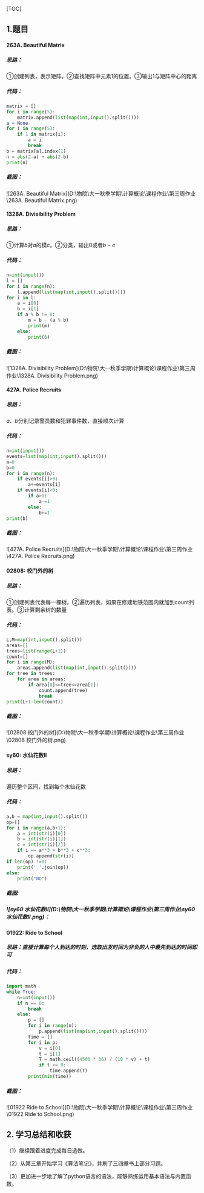 [TOC]



## 1.题目

#### 263A. Beautiful Matrix

##### 思路：

①创建列表，表示矩阵。②查找矩阵中元素1的位置。③输出1与矩阵中心的距离

##### 代码：

```python
matrix = []
for i in range(5):
    matrix.append(list(map(int,input().split())))
a = None
for i in range(5):
    if 1 in matrix[i]:
        a = i
        break
b = matrix[a].index(1)
n = abs(2-a) + abs(2-b)
print(n)
```

##### 截图：

![263A. Beautiful Matrix](D:\物院\大一秋季学期\计算概论\课程作业\第三周作业\263A. Beautiful Matrix.png)

#### 1328A. Divisibility Problem

##### 思路：

①计算$b$对$a$的模$c$。②分类，输出0或者$b-c$

##### 代码：

```python
n=int(input())
l = []
for i in range(n):
    l.append(list(map(int,input().split())))
for i in l:
    a = i[0]
    b = i[1]
    if a % b != 0:
        m = b - (a % b)
        print(m) 
    else:
        print(0)
```



##### 截图：

![1328A. Divisibility Problem](D:\物院\大一秋季学期\计算概论\课程作业\第三周作业\1328A. Divisibility Problem.png)

#### 427A. Police Recruits

##### 思路：

$a$、$b$分别记录警员数和犯罪事件数，直接顺次计算

##### 代码：

```python
n=int(input())
events=list(map(int,input().split()))
a=0
b=0
for i in range(n):
    if events[i]>0:
        a+=events[i]
    if events[i]<0:
        if a>0:
            a-=1
        else:
            b+=1
print(b)
```

##### 截图：

![427A. Police Recruits](D:\物院\大一秋季学期\计算概论\课程作业\第三周作业\427A. Police Recruits.png)

#### 02808: 校门外的树

##### 思路：

①创建列表代表每一棵树。②遍历列表，如果在修建地铁范围内就加到count列表。③计算剩余树的数量

##### 代码：

```python
L,M=map(int,input().split())
areas=[]
trees=list(range(L+1))
count=[]
for i in range(M):
    areas.append(list(map(int,input().split())))
for tree in trees:
    for area in areas:
        if area[0]<=tree<=area[1]:
            count.append(tree)
            break
print(L+1-len(count))
```



##### 截图：

![02808 校门外的树](D:\物院\大一秋季学期\计算概论\课程作业\第三周作业\02808 校门外的树.png)

#### sy60: 水仙花数II

##### 思路：

遍历整个区间，找到每个水仙花数

##### 代码：

```python
a,b = map(int,input().split())
op=[]
for i in range(a,b+1):
    a = int(str(i)[0])
    b = int(str(i)[1])
    c = int(str(i)[2])
    if i == a**3 + b**3 + c**3:
        op.append(str(i))
if len(op) !=0:
    print(' '.join(op))
else:
    print("NO")
```



##### 截图:

##### ![sy60 水仙花数Ⅱ](D:\物院\大一秋季学期\计算概论\课程作业\第三周作业\sy60 水仙花数Ⅱ.png)：

#### 01922: Ride to School

##### 思路：直接计算每个人到达的时刻，选取出发时间为非负的人中最先到达的时间即可

##### 代码：

```python
import math
while True:
    n=int(input())
    if n == 0:
        break
    else:
        p = []
        for i in range(n):
            p.append(list(map(int,input().split())))
        time = []
        for i in p:
            v = i[0]
            t = i[1]
            T = math.ceil((4500 * 36) / (10 * v) + t)
            if t >= 0:
                time.append(T)
        print(min(time))
```



##### 截图：

![01922 Ride to School](D:\物院\大一秋季学期\计算概论\课程作业\第三周作业\01922 Ride to School.png)

## 2. 学习总结和收获

（1）继续跟着进度完成每日选做。

（2）从第三章开始学习《算法笔记》，并刷了三四章书上部分习题。

（3）更加进一步地了解了python语言的语法，能够熟练运用基本语法与内置函数。
